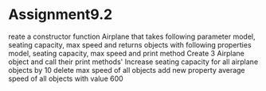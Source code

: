 # Assignment9.2
reate a constructor function Airplane that takes following parameter
model, seating capacity, max speed
and returns objects with following properties
model, seating capacity, max speed and print method
Create 3 Airplane object and call their print methods'
Increase seating capacity for all airplane objects by 10
delete max speed of all objects
add new property average speed of all objects with value 600
